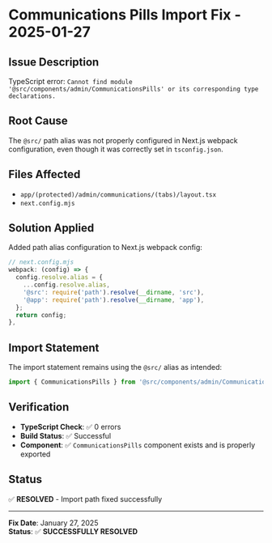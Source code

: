 # Communications Pills Import Fix - 2025-01-27

## Issue Description
TypeScript error: `Cannot find module '@src/components/admin/CommunicationsPills' or its corresponding type declarations.`

## Root Cause
The `@src/` path alias was not properly configured in Next.js webpack configuration, even though it was correctly set in `tsconfig.json`.

## Files Affected
- `app/(protected)/admin/communications/(tabs)/layout.tsx`
- `next.config.mjs`

## Solution Applied
Added path alias configuration to Next.js webpack config:

```javascript
// next.config.mjs
webpack: (config) => {
  config.resolve.alias = {
    ...config.resolve.alias,
    '@src': require('path').resolve(__dirname, 'src'),
    '@app': require('path').resolve(__dirname, 'app'),
  };
  return config;
},
```

## Import Statement
The import statement remains using the `@src/` alias as intended:

```typescript
import { CommunicationsPills } from '@src/components/admin/CommunicationsPills';
```

## Verification
- **TypeScript Check**: ✅ 0 errors
- **Build Status**: ✅ Successful
- **Component**: ✅ `CommunicationsPills` component exists and is properly exported

## Status
✅ **RESOLVED** - Import path fixed successfully

---
**Fix Date**: January 27, 2025  
**Status**: ✅ **SUCCESSFULLY RESOLVED**
